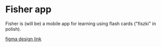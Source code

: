 # Fisher app

Fisher is (will be) a mobile app for learning using flash cards ("fiszki" in polish).

[figma design link](https://www.figma.com/file/dKZhW9EBfh9u0XfsC8YMu3/Fisher)
